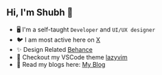 ## Hi, I'm Shubh 👋

<!-- Introduction -->
- 🖥 I'm a self-taught `Developer` and `UI/UX designer`
- 🐦 I am most active here on [X](https://twitter.com/shubhstwt)
- ✨ Design Related [Behance](https://www.behance.net/shubhsharma7)
- 🌈 Checkout my VSCode theme [lazyvim](https://marketplace.visualstudio.com/items?itemName=ShubhSharma.lazyvim-theme)
- 📖 Read my blogs here: [My Blog](https://shubhsharma19.hashnode.dev)
